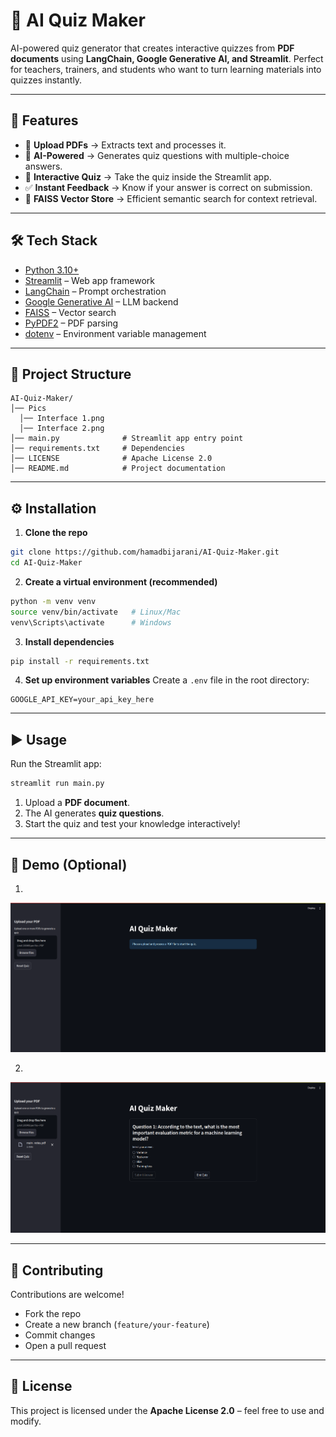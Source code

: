 # 🧠 AI Quiz Maker

AI-powered quiz generator that creates interactive quizzes from **PDF documents** using **LangChain, Google Generative AI, and Streamlit**. Perfect for teachers, trainers, and students who want to turn learning materials into quizzes instantly.

---

## 🚀 Features

* 📄 **Upload PDFs** → Extracts text and processes it.
* 🤖 **AI-Powered** → Generates quiz questions with multiple-choice answers.
* 📝 **Interactive Quiz** → Take the quiz inside the Streamlit app.
* ✅ **Instant Feedback** → Know if your answer is correct on submission.
* 💾 **FAISS Vector Store** → Efficient semantic search for context retrieval.

---

## 🛠️ Tech Stack

* [Python 3.10+](https://www.python.org/)
* [Streamlit](https://streamlit.io/) – Web app framework
* [LangChain](https://www.langchain.com/) – Prompt orchestration
* [Google Generative AI](https://ai.google.dev/) – LLM backend
* [FAISS](https://github.com/facebookresearch/faiss) – Vector search
* [PyPDF2](https://pypi.org/project/PyPDF2/) – PDF parsing
* [dotenv](https://pypi.org/project/python-dotenv/) – Environment variable management

---

## 📂 Project Structure

```
AI-Quiz-Maker/
│── Pics
  │── Interface 1.png
  │── Interface 2.png
│── main.py              # Streamlit app entry point
│── requirements.txt     # Dependencies
│── LICENSE              # Apache License 2.0
│── README.md            # Project documentation
```

---

## ⚙️ Installation

1. **Clone the repo**

```bash
git clone https://github.com/hamadbijarani/AI-Quiz-Maker.git
cd AI-Quiz-Maker
```

2. **Create a virtual environment (recommended)**

```bash
python -m venv venv
source venv/bin/activate   # Linux/Mac
venv\Scripts\activate      # Windows
```

3. **Install dependencies**

```bash
pip install -r requirements.txt
```

4. **Set up environment variables**
   Create a `.env` file in the root directory:

```env
GOOGLE_API_KEY=your_api_key_here
```

---

## ▶️ Usage

Run the Streamlit app:

```bash
streamlit run main.py
```

1. Upload a **PDF document**.
2. The AI generates **quiz questions**.
3. Start the quiz and test your knowledge interactively!

---

## 📸 Demo (Optional)

1. 
!["Home Screen"](https://github.com/hamadbijarani/AI-Quiz-Maker/blob/71b64c28d0a24b9baead634693eb4bdc6217b393/Pics/Interface1.png)

2.
!["During A Quiz"](https://github.com/hamadbijarani/AI-Quiz-Maker/blob/71b64c28d0a24b9baead634693eb4bdc6217b393/Pics/Interface%202.png)

---

## 🤝 Contributing

Contributions are welcome!

* Fork the repo
* Create a new branch (`feature/your-feature`)
* Commit changes
* Open a pull request

---

## 📜 License

This project is licensed under the **Apache License 2.0** – feel free to use and modify.

